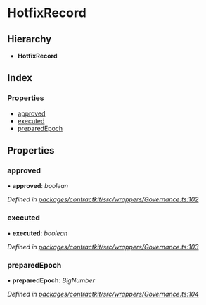 # HotfixRecord

## Hierarchy

* **HotfixRecord**

## Index

### Properties

* [approved](../interfaces/_wrappers_governance_.hotfixrecord.md#approved)
* [executed](../interfaces/_wrappers_governance_.hotfixrecord.md#executed)
* [preparedEpoch](../interfaces/_wrappers_governance_.hotfixrecord.md#preparedepoch)

## Properties

### approved

• **approved**: _boolean_

_Defined in_ [_packages/contractkit/src/wrappers/Governance.ts:102_](https://github.com/celo-org/celo-monorepo/blob/master/packages/contractkit/src/wrappers/Governance.ts#L102)

### executed

• **executed**: _boolean_

_Defined in_ [_packages/contractkit/src/wrappers/Governance.ts:103_](https://github.com/celo-org/celo-monorepo/blob/master/packages/contractkit/src/wrappers/Governance.ts#L103)

### preparedEpoch

• **preparedEpoch**: _BigNumber_

_Defined in_ [_packages/contractkit/src/wrappers/Governance.ts:104_](https://github.com/celo-org/celo-monorepo/blob/master/packages/contractkit/src/wrappers/Governance.ts#L104)


